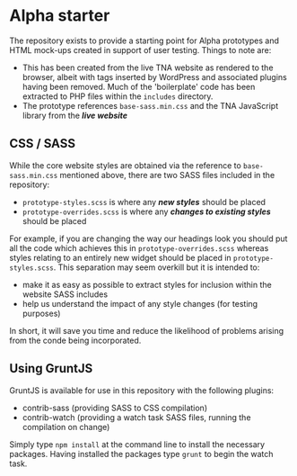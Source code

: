 # Alpha starter

The repository exists to provide a starting point for Alpha prototypes and HTML mock-ups created in support of user testing. Things to note are: 

* This has been created from the live TNA website as rendered to the browser, albeit with tags inserted by WordPress and associated plugins having been removed. Much of the 'boilerplate' code has been extracted to PHP files within the ```includes``` directory. 
* The prototype references ```base-sass.min.css``` and the TNA JavaScript library from the ***live website***

## CSS / SASS

While the core website styles are obtained via the reference to ```base-sass.min.css``` mentioned above, there are two SASS files included in the repository: 

* ```prototype-styles.scss``` is where any ***new styles*** should be placed
* ```prototype-overrides.scss``` is where any ***changes to existing styles*** should be placed

For example, if you are changing the way our headings look you should put all the code which achieves this in ```prototype-overrides.scss``` whereas styles relating to an entirely new widget should be placed in ```prototype-styles.scss```. This separation may seem overkill but it is intended to:

* make it as easy as possible to extract styles for inclusion within the website SASS includes
* help us understand the impact of any style changes (for testing purposes)

In short, it will save you time and reduce the likelihood of problems arising from the conde being incorporated. 

## Using GruntJS

GruntJS is available for use in this repository with the following plugins:

* contrib-sass (providing SASS to CSS compilation) 
* contrib-watch (providing a watch task SASS files, running the compilation on change) 

Simply type ```npm install``` at the command line to install the necessary packages. Having installed the packages type ```grunt``` to begin the watch task.  

